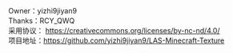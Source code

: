 Owner：yizhi9jiyan9  
Thanks：RCY_QWQ  
采用协议： https://creativecommons.org/licenses/by-nc-nd/4.0/  
项目地址：https://github.com/yizhi9jiyan9/LAS-Minecraft-Texture